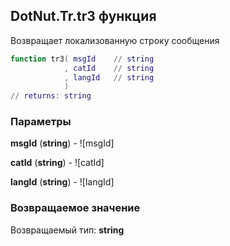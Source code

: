 ## DotNut.Tr.tr3 функция

Возвращает локализованную строку сообщения


```lua
function tr3( msgId    // string
            , catId    // string
            , langId   // string
            )
// returns: string
```


### Параметры

**msgId** (**string**) - ![msgId]

**catId** (**string**) - ![catId]

**langId** (**string**) - ![langId]

### Возвращаемое значение

Возвращаемый тип: **string**

